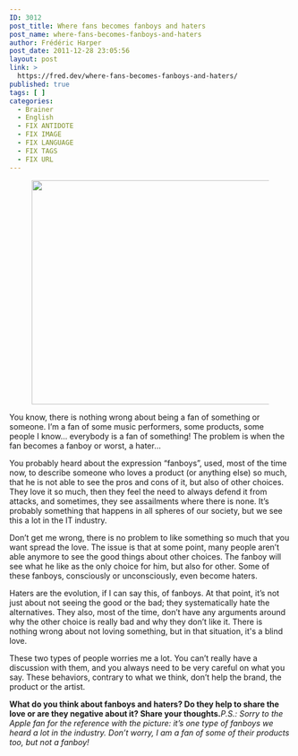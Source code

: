 ```yaml
---
ID: 3012
post_title: Where fans becomes fanboys and haters
post_name: where-fans-becomes-fanboys-and-haters
author: Frédéric Harper
post_date: 2011-12-28 23:05:56
layout: post
link: >
  https://fred.dev/where-fans-becomes-fanboys-and-haters/
published: true
tags: [ ]
categories:
  - Brainer
  - English
  - FIX ANTIDOTE
  - FIX IMAGE
  - FIX LANGUAGE
  - FIX TAGS
  - FIX URL
---
```

<figure><img title="5443535994_8734fed57d_b" src="http://fred.dev/wp-content/uploads/2011/12/5443535994_8734fed57d_b-580x400.jpg" alt="" width="580" height="400"/></figure><p>You know, there is nothing wrong about being a fan of something or someone. I’m a fan of some music performers, some products, some people I know… everybody is a fan of something! The problem is when the fan becomes a fanboy or worst, a hater…</p><p>You probably heard about the expression “fanboys”, used, most of the time now, to describe someone who loves a product (or anything else) so much, that he is not able to see the pros and cons of it, but also of other choices. They love it so much, then they feel the need to always defend it from attacks, and sometimes, they see assailments where there is none. It’s probably something that happens in all spheres of our society, but we see this a lot in the IT industry.</p><p>Don’t get me wrong, there is no problem to like something so much that you want spread the love. The issue is that at some point, many people aren’t able anymore to see the good things about other choices. The fanboy will see what he like as the only choice for him, but also for other. Some of these fanboys, consciously or unconsciously, even become haters.</p><p>Haters are the evolution, if I can say this, of fanboys. At that point, it’s not just about not seeing the good or the bad; they systematically hate the alternatives. They also, most of the time, don’t have any arguments around why the other choice is really bad and why they don’t like it. There is nothing wrong about not loving something, but in that situation, it's a blind love.</p><p>These two types of people worries me a lot. You can’t really have a discussion with them, and you always need to be very careful on what you say. These behaviors, contrary to what we think, don’t help the brand, the product or the artist.</p><strong>What do you think about fanboys and haters? Do they help to share the love or are they negative about it? Share your thoughts.</strong><em>P.S.: Sorry to the Apple fan for the reference with the picture: it’s one type of fanboys we heard a lot in the industry. Don’t worry, I am a fan of some of their products too, but not a fanboy!</em>